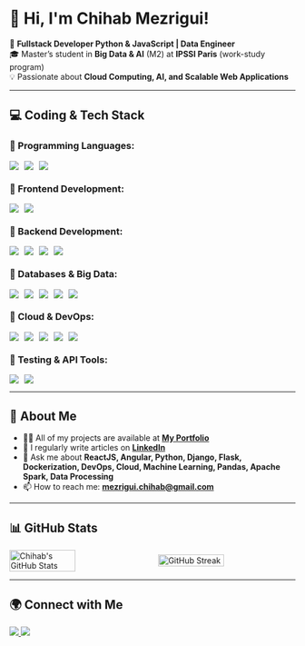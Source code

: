 # 👋 Hi, I'm Chihab Mezrigui!  


🚀 **Fullstack Developer Python & JavaScript | Data Engineer**  
🎓 Master’s student in **Big Data & AI** (M2) at **IPSSI Paris** (work-study program)  
💡 Passionate about **Cloud Computing, AI, and Scalable Web Applications**  

---

## 💻 Coding & Tech Stack  

### 🔹 Programming Languages:  
<div style="display: flex; align-items: center; gap: 10px;">
  <img src="https://img.shields.io/badge/JavaScript-F7DF1E?style=flat&logo=javascript&logoColor=black" />
  <img src="https://img.shields.io/badge/TypeScript-007ACC?style=flat&logo=typescript&logoColor=white" />
  <img src="https://img.shields.io/badge/Python-3776AB?style=flat&logo=python&logoColor=white" />
</div>  

### 🔹 Frontend Development:  
<div style="display: flex; align-items: center; gap: 10px;">
  <img src="https://img.shields.io/badge/ReactJS-61DAFB?style=flat&logo=react&logoColor=black" />
  <img src="https://img.shields.io/badge/Angular-DD0031?style=flat&logo=angular&logoColor=white" />
</div>  

### 🔹 Backend Development:  
<div style="display: flex; align-items: center; gap: 10px;">
  <img src="https://img.shields.io/badge/Node.js-339933?style=flat&logo=nodedotjs&logoColor=white" />
  <img src="https://img.shields.io/badge/Express.js-000000?style=flat&logo=express&logoColor=white" />
  <img src="https://img.shields.io/badge/Django-092E20?style=flat&logo=django&logoColor=white" />
  <img src="https://img.shields.io/badge/Flask-000000?style=flat&logo=flask&logoColor=white" />
</div>  

### 🔹 Databases & Big Data:  
<div style="display: flex; align-items: center; gap: 10px;">
  <img src="https://img.shields.io/badge/PostgreSQL-316192?style=flat&logo=postgresql&logoColor=white" />
  <img src="https://img.shields.io/badge/MongoDB-47A248?style=flat&logo=mongodb&logoColor=white" />
  <img src="https://img.shields.io/badge/MySQL-4479A1?style=flat&logo=mysql&logoColor=white" />
  <img src="https://img.shields.io/badge/Apache%20Spark-FDEE21?style=flat&logo=apachespark&logoColor=black" />
  <img src="https://img.shields.io/badge/Kafka-231F20?style=flat&logo=apachekafka&logoColor=white" />
</div>  

### 🔹 Cloud & DevOps:  
<div style="display: flex; align-items: center; gap: 10px;">
  <img src="https://img.shields.io/badge/Microsoft%20Azure-0078D4?style=flat&logo=microsoftazure&logoColor=white" />
  <img src="https://img.shields.io/badge/Docker-2496ED?style=flat&logo=docker&logoColor=white" />
  <img src="https://img.shields.io/badge/Kubernetes-326CE5?style=flat&logo=kubernetes&logoColor=white" />
  <img src="https://img.shields.io/badge/GitLab-FC6D26?style=flat&logo=gitlab&logoColor=white" />
  <img src="https://img.shields.io/badge/CI%2FCD-5C2D91?style=flat&logo=githubactions&logoColor=white" />
</div>  

### 🔹 Testing & API Tools:  
<div style="display: flex; align-items: center; gap: 10px;">
  <img src="https://img.shields.io/badge/Postman-FF6C37?style=flat&logo=postman&logoColor=white" />
  <img src="https://img.shields.io/badge/Swagger-85EA2D?style=flat&logo=swagger&logoColor=black" />
</div>  

---

## 🚀 About Me  

- 👨‍💻 All of my projects are available at **[My Portfolio](https://chihabmezrigui.netlify.app/)**  
- 📝 I regularly write articles on **[LinkedIn](https://www.linkedin.com/in/chihabmezrigui/)**  
- 💬 Ask me about **ReactJS, Angular, Python, Django, Flask, Dockerization, DevOps, Cloud, Machine Learning, Pandas, Apache Spark, Data Processing**  
- 📫 How to reach me: **mezrigui.chihab@gmail.com**
  
---

## 📊 GitHub Stats  

<div style="display: flex; align-items: center; gap: 20px;">
  <img src="https://github-readme-stats.vercel.app/api?username=chihebmezrigui1&show_icons=true&theme=radical" alt="Chihab's GitHub Stats" width="48%"/>
  <img src="https://github-readme-streak-stats.herokuapp.com/?user=chihebmezrigui1&theme=radical" alt="GitHub Streak" width="48%"/>
</div>  

---

## 🌍 Connect with Me  

<p align="left">
  <a href="https://www.linkedin.com/in/chihab-mezrigui-6b0b531ab/" target="_blank">
    <img src="https://img.shields.io/badge/LinkedIn-0077B5?style=flat&logo=linkedin&logoColor=white" />
  </a>
  <a href="mailto:mezrigui.chihab@gmail.com">
    <img src="https://img.shields.io/badge/Email-D14836?style=flat&logo=gmail&logoColor=white" />
  </a>
</p>
